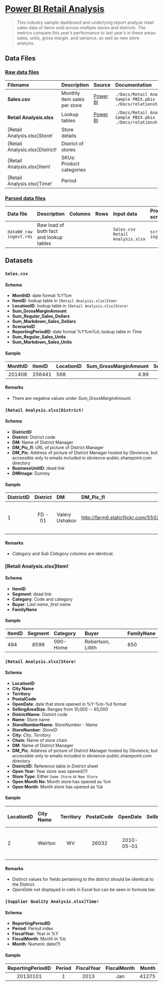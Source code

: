 # [Power BI Retail Analysis](https://docs.microsoft.com/en-us/power-bi/sample-retail-analysis)

> This industry sample dashboard and underlying report analyze retail sales data of items sold across multiple stores and districts. The metrics compare this year’s performance to last year’s in these areas: sales, units, gross margin, and variance, as well as new store analysis.

## Data Files

### [Raw data files](https://drive.google.com/open?id=1JEM2_Aa8ehTuon488P27EhG9zK9Um9g_)

| Filename | Description | Source | Documentation | Columns | Rows | Size |
|:---------|:------------|:-------|:--------------|--------:|-----:|-----:|
| **Sales.csv** | Monthly item sales per store | [Power BI](http://download.microsoft.com/download/9/6/D/96DDC2FF-2568-491D-AAFA-AFDD6F763AE3/Retail%20Analysis%20Sample%20PBIX.pbix) | `./Docs/Retail Analysis Sample PBIX.pbix`<br/>`./Docs/relationships.png` | 10 columns | 923,371 | 42,114,725 bytes |
| **Retail Analysis.xlsx** | Lookup tables | [Power BI](http://download.microsoft.com/download/9/6/D/96DDC2FF-2568-491D-AAFA-AFDD6F763AE3/Retail%20Analysis%20Sample%20PBIX.pbix) | `./Docs/Retail Analysis Sample PBIX.pbix`<br/>`./Docs/relationships.png` |  |  | 9,145,174 bytes |
| [Retail Analysis.xlsx]Store! | Store details |  |  | 19 columns | 104 rows |  |
| [Retail Analysis.xlsx]District! | District of stores |  |  | 7 columns | 9 rows |  |
| [Retail Analysis.xlsx]Item! | SKUs: Product categories |  |  | 5 columns | 364,184 rows |  |
| [Retail Analysis.xlsx]Time! | Period |  |  | 5 columns | 734 rows |  |

### [Parsed data files](https://drive.google.com/open?id=1V_tIAOQHSr62U1dWFdOfNJTMDhy0C9z6)

| Data file | Description | Columns | Rows | Input data | Processing script |
|:--|:--|--:|--:|:--|:--|
| `data00_raw ingest.rds` | Raw load of both fact and lookup tables |  |  | `Sales.csv`<br/>`Retail Analysis.xlsx` | `script00_raw ingest.R` |

## Datasets

### `Sales.csv`

#### Schema

* __MonthID__: date format %Y%m
* __ItemID__: lookup table in `[Retail Analysis.xlsx]Item!`
* __LocationID__: lookup table in `[Retail Analysis.xlsx]Store!`
* __Sum_GrossMarginAmount__
* __Sum_Regular_Sales_Dollars__
* __Sum_Markdown_Sales_Dollars__
* __ScenarioID__
* __ReportingPeriodID__: date format %Y%m%d; lookup table in *Time*
* __Sum_Regular_Sales_Units__
* __Sum_Markdown_Sales_Units__

#### Sample

| MonthID | ItemID | LocationID | Sum_GrossMarginAmount | Sum_Regular_Sales_Dollars | Sum_Markdown_Sales_Dollars | ScenarioID | ReportingPeriodID | Sum_Regular_Sales_Units | Sum_Markdown_Sales_Units |
|:-:|:--|:--|--:|--:|--:|:--|:-:|--:|--:|
| 201408 | 256441 | 568 | 4.99 | 9.99 | 0 | 1 | 20140801 | 1 | 0 |

#### Remarks

* There are negative values under *Sum_GrossMarginAmount*.

### `[Retail Analysis.xlsx]District!`

#### Schema

* __DistrictID__
* __District__: District code
* __DM__: Name of District Manager
* __DM_Pic_fl__: URL of picture of District Manager
* __DM_Pic__: Address of picture of District Manager hosted by Obvience; but accessible only to emails included in obvience-public.sharepoint.com directory
* __BusinessUnitID__: dead link
* __DMImage__: Dummy

#### Sample

| DistrictID | District | DM | DM_Pic_fl | DM_Pic | BusinessUnitID | DMImage |
|:--|:-:|:--|:--|:--|:--|:-:|
| 1 | FD - 01 | Valery Ushakov | http://farm6.staticflickr.com/5502/11550929204_d49a132feb_o.jpg | [https://obvience-public.sharepoint.com/SiteAssets/images/demo/people/Valery Ushakov.jpg](https://obvience-public.sharepoint.com/SiteAssets/images/demo/people/Valery Ushakov.jpg) | 3 | System.Byte[] |

#### Remarks

* _Category_ and _Sub Category_ columns are identical.

### [Retail Analysis.xlsx]Item!

#### Schema

* __ItemID__
* __Segment__: dead link
* __Category__: Code and category
* __Buyer__: *Last name*, *first name*
* __FamilyNane__

#### Sample

| ItemID | Segment | Category | Buyer | FamilyNane |
|:--|:-:|:--|:--|:--|
| 494 | 8599 | 090-Home | Robertson, Lillith | 850 |

### `[Retail Analysis.xlsx]Store!`

#### Schema

* __LocationID__
* __City Name__
* __Territory__
* __PostalCode__
* __OpenDate__: date that store opened in %Y-%m-%d format
* __SellingAreaSize__: Ranges from 10,000 -- 65,000
* __DistrictName__: District code
* __Name__: Store name
* __StoreNumberName__: *StoreNumber* - *Name*
* __StoreNumber__: *StoreID*
* __City__: *City*, *Territory*
* __Chain__: Name of store chain
* __DM__: Name of District Manager
* __DM_Pic__: Address of picture of District Manager hosted by Obvience; but accessible only to emails included in obvience-public.sharepoint.com directory
* __DistrictID__: Reference table in *District* sheet
* __Open Year__: Year store was opened(?)
* __Store Type__: Either `Same Store` or `New Store`
* __Open Month No__: Month store has opened as %m
* __Open Month__: Month store has opened as %b

#### Sample

| LocationID | City Name | Territory | PostalCode | OpenDate | SellingAreaSize | DistrictName | Name | StoreNumberName | StoreNumber | City | Chain | DM | DM_Pic | DistrictID | Open Year | Store Type | Open Month No | Open Month |
|:--|:--|:-:|:-:|:-:|--:|:--|:--|:--|:-:|:--|:--|:--|:-:|:-:|:-:|:-:|:-:|:-:|
| 2 | Weirton | WV | 26032 | 2010-05-01 | 40000 | FD - District #4 | Weirton Fashions Direct | 2 - Weirton Fashions Direct | 2 | Weirton, WV | Fashions Direct | Andrew Ma | [https://obvience-public.sharepoint.com/SiteAssets/images/demo/people/Andrew Ma.jpg](https://obvience-public.sharepoint.com/SiteAssets/images/demo/people/Andrew Ma.jpg) | 4 | 2010 | Same Store | 5 | May |

#### Remarks

* Distinct values for fields pertaining to the district should be identical to the District.
* _OpenDate_ not displayed in cells in Excel but can be seen in formula bar.

### `[Supplier Quality Analysis.xlsx]Time!`

#### Schema

* __ReportingPeriodID__
* __Period__: Period index
* __FiscalYear__: Year in %Y
* __FiscalMonth__: Month in %b
* __Month__: Numeric date(?)

#### Sample

| ReportingPeriodID | Period | FiscalYear | FiscalMonth | Month |
|:-:|:-:|:-:|:-:|--:|
| 20130101 | 1 | 2013 | Jan | 41275 |
